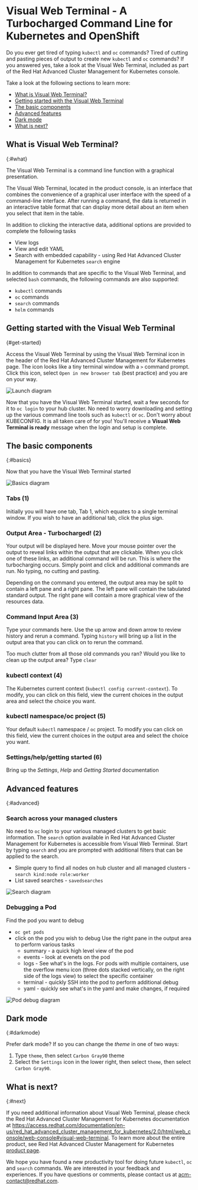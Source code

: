 # Visual Web Terminal - A Turbocharged Command Line for Kubernetes and OpenShift

Do you ever get tired of typing `kubectl` and `oc` commands? Tired of cutting and pasting pieces of output to create new `kubectl` and `oc` commands? If you answered yes, take a look at the Visual Web Terminal, included as part of the Red Hat Advanced Cluster Management for Kubernetes console.

Take a look at the following sections to learn more:

* [What is Visual Web Terminal?](#what)
* [Getting started with the Visual Web Terminal](#get-started)
* [The basic components](#basics)
* [Advanced features](#advanced)
* [Dark mode](#darkmode)
* [What is next?](#next)


## What is Visual Web Terminal?
{:#what}

The Visual Web Terminal is a command line function with a graphical presentation.

The Visual Web Terminal, located in the product console, is an interface that combines the convenience of a graphical user interface with the speed of a command-line interface. After running a command, the data is returned in an interactive table format that can display more detail about an item when you select that item in the table.

In addition to clicking the interactive data, additional options are provided to complete the following tasks

- View logs
- View and edit YAML
- Search with embedded capability - using Red Hat Advanced Cluster Management for Kubernetes `search` engine  

In addition to commands that are specific to the Visual Web Terminal, and selected `bash` commands, the following commands are also supported:

- `kubectl` commands
- `oc` commands
- `search` commands
- `helm` commands


## Getting started with the Visual Web Terminal
{#get-started}

Access the Visual Web Terminal by using the Visual Web Terminal icon in the header of the Red Hat Advanced Cluster Management for Kubernetes page. The icon looks like a tiny terminal window with a `>` command prompt. Click this icon, select `Open in new browser tab` (best practice) and you are on your way.

![Launch diagram](images/VisualWebTerminalLaunch.gif)

Now that you have the Visual Web Terminal started, wait a few seconds for it to `oc login` to your hub cluster. No need to worry downloading and setting up the various command line tools such as `kubectl` or `oc`.  Don't worry about  KUBECONFIG. It is all taken care of for you!  You'll receive a **Visual Web Terminal is ready** message when the login and setup is complete.

## The basic components
{:#basics}

Now that you have the Visual Web Terminal started

![Basics diagram](images/VisualWebTerminalBasics.png)

### Tabs (1)  
Initially you will have one tab, Tab 1, which equates to a single terminal window. If you wish to have an additional tab, click the plus sign.

### Output Area - Turbocharged! (2)
Your output will be displayed here. Move your mouse pointer over the output to reveal links within the output that are clickable.  When you click one of these links, an additional command will be run.  This is where the turbocharging occurs.  Simply point and click and additional commands are run.  No typing, no cutting and pasting.  

Depending on the command you entered, the output area may be split to contain a left pane and a right pane. The left pane will contain the tabulated standard output. The right pane will contain a more graphical view of the resources data.

### Command Input Area (3)
Type your commands here. Use the up arrow and down arrow to review history and rerun a command. Typing `history` will bring up a list in the output area that you can click on to rerun the command.

Too much clutter from all those old commands you ran? Would you like to clean up the output area? Type `clear`

### kubectl context (4)
The Kubernetes current context (`kubectl config current-context`). To modify, you can click on this field, view the current choices in the output area and select the choice you want.

### kubectl namespace/oc project (5)
Your default `kubectl` namespace / `oc` project. To modify you can click on this field, view the current choices in the output area and select the choice you want.  

### Settings/help/getting started (6)
Bring up the *Settings*, *Help* and *Getting Started* documentation

## Advanced features
{:#advanced}

### Search across your managed clusters
No need to `oc` login to your various managed clusters to get basic information.  The `search` option available in Red Hat Advanced Cluster Management for Kubernetes is accessible from Visual Web Terminal.  Start by typing `search` and you are prompted with additional filters that can be applied to the search.

- Simple query to find all nodes on hub cluster and all managed clusters - `search kind:node role:worker`
- List saved searches - `savedsearches`


![Search diagram](images/VisualWebTerminalSearch.png)


### Debugging a Pod


Find the pod you want to debug
- `oc get pods`
- click on the pod you wish to debug
Use the right pane in the output area to perform various tasks
  - summary  - a quick high level view of the pod
  - events - look at evenets on the pod
  - logs - See what's in the logs.  For pods with multiple containers, use the overflow menu icon (three dots stacked vertically, on the right side of the logs view) to select the specific container
  - terminal - quickly SSH into the pod to perform additional debug  
  - yaml - quickly see what's in the yaml and make changes, if required

![Pod debug diagram](images/VisualWebTerminalPodDebug.png)


## Dark mode
{:#darkmode}

Prefer dark mode? If so you can change the *theme* in one of two ways:
1. Type `theme`, then select `Carbon Gray90` theme
2. Select the `Settings` icon in the lower right, then select `theme`, then select `Carbon Gray90`.

## What is next?
{:#next}

If you need additional information about Visual Web Terminal, please check the Red Hat Advanced Cluster Management for Kubernetes documentation at https://access.redhat.com/documentation/en-us/red_hat_advanced_cluster_management_for_kubernetes/2.0/html/web_console/web-console#visual-web-terminal.  To learn more about the entire product, see Red Hat Advanced Cluster Management for Kubernetes [product page](https://www.redhat.com/en/technologies/management/advanced-cluster-management).

We hope you have found a new productivity tool for doing future `kubectl`,  `oc` and `search` commands. We are interested in your feedback and experiences. If you have questions or comments, please contact us at acm-contact@redhat.com.
